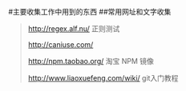 #主要收集工作中用到的东西
##常用网址和文字收集
> <http://regex.alf.nu/> 正则测试 
>
> <http://caniuse.com/> 
>
> <http://npm.taobao.org/> 淘宝 NPM 镜像
>
> <http://www.liaoxuefeng.com/wiki/> git入门教程
